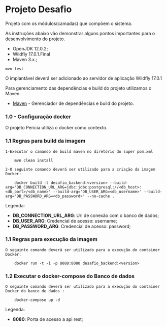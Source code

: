 # Projeto Desafio


Projeto com os módulos(camadas) que compõem o sistema.

As instruções abaixo vão demonstrar alguns pontos importantes para o desenvolvimento do projeto.


* OpenJDK 12.0.2;
* Wildfly 17.0.1.Final
* Maven 3.x.;

```
mvn test
```


O implantável deverá ser adicionado ao servidor de aplicação Wildfly 17.0.1


Para gerenciamento das dependências e build do projeto utilizamos o Maven.

* [Maven](https://maven.apache.org/) - Gerenciador de dependências e build do projeto.


### 1.0 - Configuração docker

O projeto Perícia utiliza o docker como contexto.

### 1.1	Regras para build da imagem

    1-Executar o camando de build maven no diretório do super pom.xml
    
        mvn clean install

    2-O seguinte comando deverá ser utilizado para a criação da imagem Docker:
    
        docker build -t desafio_backend:<version> --build-arg='DB_CONNECTION_URL_ARG=jdbc:jdbc:postgresql://<db_host>:<db_port>/<db_name>' --build-arg='DB_USER_ARG=<db_username>' --build-arg='DB_PASSWORD_ARG=<db_password>' --no-cache .

Legenda:

- **DB_CONNECTION_URL_ARG**: Url de conexão com o banco de dados;
- **DB_USER_ARG**: Credencial de acesso: username; 
- **DB_PASSWORD_ARG**: Credencial de acesso: password; 


### 1.1	Regras para execução da imagem

    O seguinte comando deverá ser utilizado para a execução do container Docker:
    
        docker run -t -i -p 8080:8080 desafio_backend:<version> 

### 1.2	Executar o docker-compose do Banco de dados 

    O seguinte comando deverá ser utilizado para a execução do container Docker do banco de dados :
    
        docker-compose up -d

Legenda:

- **8080**: Porta de acesso a api rest;

